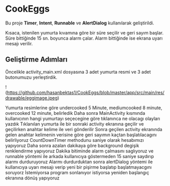 # CookEggs

Bu proje **Timer**, **Intent**, **Runnable** ve **AlertDialog** kullanılarak geliştirildi.

Kısaca, istenilen yumurta kıvamına göre bir süre seçilir ve geri sayım başlar.
Süre bittiğinde 15 sn. boyunca alarm çalar. Alarm bittiğinde ise ekrana uyarı mesajı verilir.

## Geliştirme Adımları 

Öncelikle activity_main.xml dosyasına 3 adet yumurta resmi ve 3 adet butonumuzu yerleştirdik.

!(https://github.com/hasanbektas1/CookEggs/blob/master/app/src/main/res/drawable/eggimage.jpeg)


Yumurta resimlerine göre undercooked 5 Minute, mediumcooked 8 minute, overcooked 12 minute, belirledik
Daha sonra MainActivity kısmında kullanıcının hangi yumurtayı seçecegine göre tıklanınca ne olacagı olayları yazdık
Tıklanılan yumurta ile bir sonraki activity ekranına geçilir ve geçilirken anahtar kelime ile veri gönderilir
Sonra geçilen activity ekranında gelen anahtar kelimenin verisine göre geri sayımın kaçtan başlatılacagını belirliyoruz
CountDownTimer methodunu saniye olarak hesabımızı yapıyoruz
Daha sonra azalan dakikaya göre background degişik renklendirme yapıyoruz
Dakika bitiminde alarm çalmasını saglıyoruz ve runnable yöntemi ile arkada kullanıcıya göstermeden 15 saniye saydırıp alarmı durduruyoruz
Alarmı durdurduktan sonra alertDialog yöntemi ile kullanıcıya uyarı mesajı verip yeni bir pişirme başlatıp başlatmayacgını soruyorz
İstemiyorsa program sonlanıyor istiyorsa yeniden başlangıç ekranına dönüş yapıyoruz


